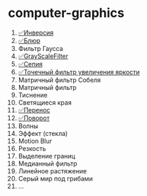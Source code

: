 # computer-graphics
1. [✅Инверсия](https://github.com/Namxobick/computer-graphics/blob/main/image_editor/filters_opencv/filters/point_filters/inversion.py)
2. [✅Блюр](https://github.com/Namxobick/computer-graphics/tree/main/image_editor/filters_opencv/filters/local_filters/arithmetic_mean)
3. Фильтр Гаусса
4. [✅GrayScaleFilter](https://github.com/Namxobick/computer-graphics/blob/main/image_editor/filters_opencv/filters/point_filters/gray_scale.py)
5. [✅Сепия](https://github.com/Namxobick/computer-graphics/blob/main/image_editor/filters_opencv/filters/point_filters/sepia.py)
6. [✅Точечный фильтр увеличения яркости](https://github.com/Namxobick/computer-graphics/blob/main/image_editor/filters_opencv/filters/point_filters/changing_brightness.py)
7. Матричный фильтр Собеля
8. Матричный фильтр
9. Тиснение
10. Светящиеся края
11. [✅Перенос](https://github.com/Namxobick/computer-graphics/blob/main/image_editor/filters_opencv/filters/point_filters/relocation.py)
12. [✅Поворот](https://github.com/Namxobick/computer-graphics/blob/main/image_editor/filters_opencv/filters/point_filters/rotation.py)
13. Волны
14. Эффект (стекла)
15. Motion Blur
16. Резкость
17. Выделение границ
18. Медианный фильтр
19. Линейное растяжение
20. Серый мир под грибами
21. ...
